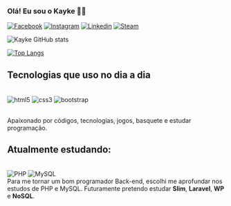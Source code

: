 
### Olá! Eu sou o Kayke 👨‍💻

[![Facebook](https://img.shields.io/badge/Facebook-1877F2?style=for-the-badge&logo=facebook&logoColor=white)](https://www.facebook.com/kaykedev/)
[![Instagram](https://img.shields.io/badge/Instagram-E4405F?style=for-the-badge&logo=instagram&logoColor=white)](https://www.instagram.com/kay.byte/)
[![Linkedin](https://img.shields.io/badge/LinkedIn-0077B5?style=for-the-badge&logo=linkedin&logoColor=white)](https://www.linkedin.com/in/kayke-da-penha-a7a632235/)
[![Steam](https://img.shields.io/badge/Steam-000000?style=for-the-badge&logo=steam&logoColor=white)](https://steamcommunity.com/id/kayzito)


![Kayke GitHub stats](https://github-readme-stats.vercel.app/api?username=KaykeDeveloper&show_icons=true&theme=dracula)

[![Top Langs](https://github-readme-stats.vercel.app/api/top-langs/?username=anuraghazra)](https://github.com/KaykeDeveloper/github-readme-stats)

## Tecnologias que uso no dia a dia

<div style='display: inline-block'><br/>
    <img align='center' alt='html5' src='https://img.shields.io/badge/HTML5-E34F26?style=for-the-badge&logo=html5&logoColor=white' />
    <img align='center' alt='css3' src='https://img.shields.io/badge/CSS3-1572B6?style=for-the-badge&logo=css3&logoColor=white' />
    <img align='center' alt='bootstrap' src='https://img.shields.io/badge/Bootstrap-563D7C?style=for-the-badge&logo=bootstrap&logoColor=white' />
    <img align='center' alt='' src='https://img.shields.io/badge/JavaScript-323330?style=for-the-badge&logo=javascript&logoColor=F7DF1E' />
</div><br/><br/>

Apaixonado por códigos, tecnologias, jogos, basquete e estudar programação.

## Atualmente estudando:
<div style='display: inline-block '><br/>
     <img alt='PHP' src='https://img.shields.io/badge/PHP-777BB4?style=for-the-badge&logo=php&logoColor=white' />
    <img alt='MySQL' src='https://img.shields.io/badge/MySQL-00000F?style=for-the-badge&logo=mysql&logoColor=white' />
</div><br/>
Para me tornar um bom programador Back-end, escolhi me aprofundar nos estudos de PHP e MySQL.
Futuramente pretendo estudar <strong>Slim</strong>, <strong>Laravel</strong>, <strong>WP</strong> e <strong>NoSQL</strong>. 
